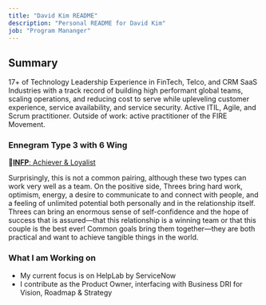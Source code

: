 ```yaml
---
title: "David Kim README"
description: "Personal README for David Kim"
job: "Program Mananger"
---
```


## Summary

17+ of Technology Leadership Experience in FinTech, Telco, and CRM SaaS Industries with a track record of building high performant global teams, scaling operations, and reducing cost to serve while upleveling customer experience, service availability, and service security. Active ITIL, Agile, and Scrum practitioner. Outside of work: active practitioner of the FIRE Movement.

### Ennegram Type 3 with 6 Wing

🔗[**INFP**: Achiever & Loyalist](https://www.enneagraminstitute.com/relationship-type-3-with-type-6/)

Surprisingly, this is not a common pairing, although these two types can work very well as a team. On the positive side, Threes bring hard work, optimism, energy, a desire to communicate to and connect with people, and a feeling of unlimited potential both personally and in the relationship itself. Threes can bring an enormous sense of self-confidence and the hope of success that is assured—that this relationship is a winning team or that this couple is the best ever! Common goals bring them together—they are both practical and want to achieve tangible things in the world.

### What I am Working on

- My current focus is on HelpLab by ServiceNow
- I contribute as the Product Owner, interfacing with Business DRI for Vision, Roadmap & Strategy
